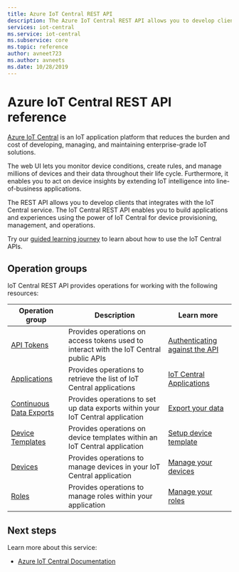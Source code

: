 ```yaml
---
title: Azure IoT Central REST API 
description: The Azure IoT Central REST API allows you to develop client and web applications that use REST calls to work with IoT Central. The API surface lets you manage IoT Central applications programmatically. 
services: iot-central
ms.service: iot-central
ms.subservice: core
ms.topic: reference
author: avneet723
ms.author: avneets
ms.date: 10/28/2019
---
```


# Azure IoT Central REST API reference

[Azure IoT Central](https://docs.microsoft.com/azure/iot-central/) is an IoT application platform that reduces the burden and cost of developing, managing, and maintaining enterprise-grade IoT solutions. 

The web UI lets you monitor device conditions, create rules, and manage millions of devices and their data throughout their life cycle. Furthermore, it enables you to act on device insights by extending IoT intelligence into line-of-business applications.

The REST API allows you to develop clients that integrates with the IoT Central service. The IoT Central REST API enables you to build applications and experiences using the power of IoT Central for device provisioning, management, and operations.

Try our [guided learning journey](https://aka.ms/iotcentralapimslearnjourney) to learn about how to use the IoT Central APIs.

## Operation groups

IoT Central REST API provides operations for working with the following resources:

| Operation group | Description                                                        | Learn more |
|-----------------|--------------------------------------------------------------------|------------| 
| [API Tokens](https://docs.microsoft.com/rest/api/iotcentral/apitokens)  | Provides operations on access tokens used to interact with the IoT Central public APIs| [Authenticating against the API](https://aka.ms/iotcentralapidocsoverview)
| [Applications](https://docs.microsoft.com/rest/api/iotcentral/applications) | Provides operations to retrieve the list of IoT Central applications | [IoT Central Applications](/azure/iot-central/preview/quick-deploy-iot-central)|
| [Continuous Data Exports](https://docs.microsoft.com/rest/api/iotcentral/continuousdataexports) | Provides operations to set up data exports within your IoT Central application | [Export your data](/azure/iot-central/preview/howto-export-data)|
| [Device Templates](https://docs.microsoft.com/rest/api/iotcentral/devicetemplates) | Provides operations on device templates within an IoT Central application| [Setup device template](https://docs.microsoft.com/azure/iot-central/core/howto-set-up-template)|
| [Devices](https://docs.microsoft.com/rest/api/iotcentral/devices) | Provides operations to manage devices in your IoT Central application| [Manage your devices](/azure/iot-central/preview/howto-manage-devices)|
| [Roles](https://docs.microsoft.com/rest/api/iotcentral/roles)| Provides operations to manage roles within your application | [Manage your roles](/azure/iot-central/preview/howto-manage-users-roles)

## Next steps

Learn more about this service:
* [Azure IoT Central Documentation](https://docs.microsoft.com/azure/iot-central)
